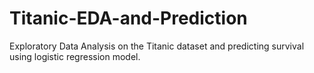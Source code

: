 # Titanic-EDA-and-Prediction
Exploratory Data Analysis on the Titanic dataset and predicting survival using logistic regression model. 
